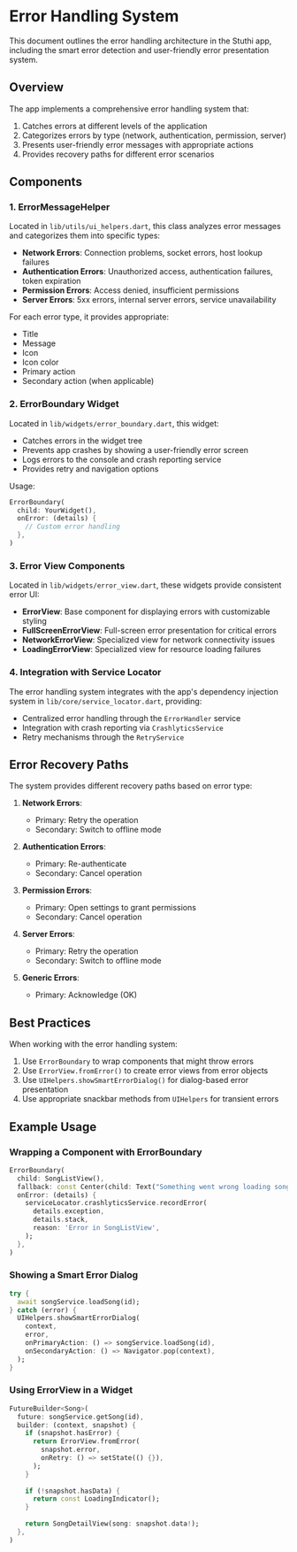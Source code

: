 # Error Handling System

This document outlines the error handling architecture in the Stuthi app, including the smart error detection and user-friendly error presentation system.

## Overview

The app implements a comprehensive error handling system that:
1. Catches errors at different levels of the application
2. Categorizes errors by type (network, authentication, permission, server)
3. Presents user-friendly error messages with appropriate actions
4. Provides recovery paths for different error scenarios

## Components

### 1. ErrorMessageHelper

Located in `lib/utils/ui_helpers.dart`, this class analyzes error messages and categorizes them into specific types:

- **Network Errors**: Connection problems, socket errors, host lookup failures
- **Authentication Errors**: Unauthorized access, authentication failures, token expiration
- **Permission Errors**: Access denied, insufficient permissions
- **Server Errors**: 5xx errors, internal server errors, service unavailability

For each error type, it provides appropriate:
- Title
- Message
- Icon
- Icon color
- Primary action
- Secondary action (when applicable)

### 2. ErrorBoundary Widget

Located in `lib/widgets/error_boundary.dart`, this widget:
- Catches errors in the widget tree
- Prevents app crashes by showing a user-friendly error screen
- Logs errors to the console and crash reporting service
- Provides retry and navigation options

Usage:
```dart
ErrorBoundary(
  child: YourWidget(),
  onError: (details) {
    // Custom error handling
  },
)
```

### 3. Error View Components

Located in `lib/widgets/error_view.dart`, these widgets provide consistent error UI:

- **ErrorView**: Base component for displaying errors with customizable styling
- **FullScreenErrorView**: Full-screen error presentation for critical errors
- **NetworkErrorView**: Specialized view for network connectivity issues
- **LoadingErrorView**: Specialized view for resource loading failures

### 4. Integration with Service Locator

The error handling system integrates with the app's dependency injection system in `lib/core/service_locator.dart`, providing:

- Centralized error handling through the `ErrorHandler` service
- Integration with crash reporting via `CrashlyticsService`
- Retry mechanisms through the `RetryService`

## Error Recovery Paths

The system provides different recovery paths based on error type:

1. **Network Errors**:
   - Primary: Retry the operation
   - Secondary: Switch to offline mode

2. **Authentication Errors**:
   - Primary: Re-authenticate
   - Secondary: Cancel operation

3. **Permission Errors**:
   - Primary: Open settings to grant permissions
   - Secondary: Cancel operation

4. **Server Errors**:
   - Primary: Retry the operation
   - Secondary: Switch to offline mode

5. **Generic Errors**:
   - Primary: Acknowledge (OK)

## Best Practices

When working with the error handling system:

1. Use `ErrorBoundary` to wrap components that might throw errors
2. Use `ErrorView.fromError()` to create error views from error objects
3. Use `UIHelpers.showSmartErrorDialog()` for dialog-based error presentation
4. Use appropriate snackbar methods from `UIHelpers` for transient errors

## Example Usage

### Wrapping a Component with ErrorBoundary

```dart
ErrorBoundary(
  child: SongListView(),
  fallback: const Center(child: Text("Something went wrong loading songs")),
  onError: (details) {
    serviceLocator.crashlyticsService.recordError(
      details.exception,
      details.stack,
      reason: 'Error in SongListView',
    );
  },
)
```

### Showing a Smart Error Dialog

```dart
try {
  await songService.loadSong(id);
} catch (error) {
  UIHelpers.showSmartErrorDialog(
    context,
    error,
    onPrimaryAction: () => songService.loadSong(id),
    onSecondaryAction: () => Navigator.pop(context),
  );
}
```

### Using ErrorView in a Widget

```dart
FutureBuilder<Song>(
  future: songService.getSong(id),
  builder: (context, snapshot) {
    if (snapshot.hasError) {
      return ErrorView.fromError(
        snapshot.error,
        onRetry: () => setState(() {}),
      );
    }
    
    if (!snapshot.hasData) {
      return const LoadingIndicator();
    }
    
    return SongDetailView(song: snapshot.data!);
  },
)
```